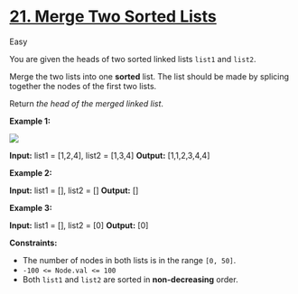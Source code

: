 # [21\. Merge Two Sorted Lists](https://leetcode.com/problems/merge-two-sorted-lists/)

Easy

You are given the heads of two sorted linked lists `list1` and `list2`.

Merge the two lists into one **sorted** list. The list should be made by splicing together the nodes of the first two lists.

Return _the head of the merged linked list_.

**Example 1:**

![](https://assets.leetcode.com/uploads/2020/10/03/merge_ex1.jpg)

**Input:** list1 = \[1,2,4\], list2 = \[1,3,4\]
**Output:** \[1,1,2,3,4,4\]

**Example 2:**

**Input:** list1 = \[\], list2 = \[\]
**Output:** \[\]

**Example 3:**

**Input:** list1 = \[\], list2 = \[0\]
**Output:** \[0\]

**Constraints:**

- The number of nodes in both lists is in the range `[0, 50]`.
- `-100 <= Node.val <= 100`
- Both `list1` and `list2` are sorted in **non-decreasing** order.
